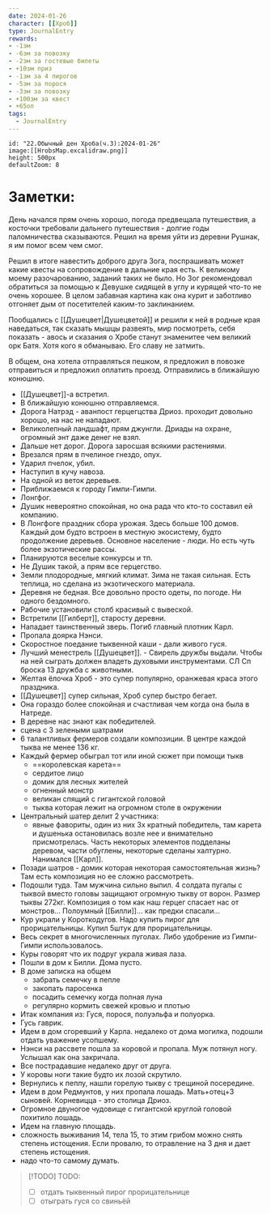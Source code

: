 ```yaml
---
date: 2024-01-26
character: [[Хроб]]
type: JournalEntry
rewards: 
- -1зм
- -6зм за повозку
- -2зм за гостевые билеты
- +10зм приз
- -1зм за 4 пирогов
- -5зм за порося
- -3зм за повозку
- +100зм за квест
- +65оп
tags:
  - JournalEntry
---
```

```leaflet
id: "22.Обычный ден Хроба(ч.3):2024-01-26"
image:[[HrobsMap.excalidraw.png]]
height: 500px
defaultZoom: 8
```
# Заметки:
День начался прям очень хорошо, погода предвещала путешествия, а косточки требовали дальнего путешествия - долгие годы паломничества сказываются. Решил на время уйти из деревни Рушнак, я им помог всем чем смог.

Решил в итоге навестить доброго друга Зога, поспрашивать может какие квесты на сопровождение в дальние края есть. К великому моему разочарованию, заданий таких не было. Но Зог рекомендовал обратиться за помощью к Девушке сидящей в углу и курящей что-то не очень хорошее. В целом забавная картина как она курит и заботливо отгоняет дым от посетителей каким-то заклинанием.

Пообщались с [[Душецвет|Душецветой]] и решили к ней в родные края наведаться, так сказать мышцы развеять, мир посмотреть, себя показать - авось и сказания о Хробе станут знаменитее чем великий орк Батя. Хотя кого я обманываю. Его славу не затмить.

В общем, она хотела отправляться пешком, я предложил в повозке отправиться и предложил оплатить проезд. Отправились в ближайшую конюшню.

- [[Душецвет]]-а встретил.
- В ближайшую конюшню отправляемся.
- Дорога Натрэд - аванпост герцегцства Дриоз. проходит довольно хорошо, на нас не нападают.
- Великолепный ландшафт, прям джунгли. Дриады на охране, огромный энт даже денег не взял.
- Дальше нет дорог. Дорога заросшая всякими растениями.
- Врезался прям в пчелиное гнездо, опух. 
- Ударил пчелок, убил.
- Наступил в кучу навоза.
- На одной из веток деревьев.
- Приближаемся к городу Гимпи-Гимпи.
- Лонгфог.
- Душик невероятно спокойная, но она рада что кто-то составил ей компанию.
- В Лонгфоге праздник сбора урожая. Здесь больше 100 домов. Каждый дом будто встроен в местную экосистему, будто продолжение деревьев. Основное население - люди. Но есть чуть более экзотические рассы.
- Планируются веселые конкурсы и тп.
- Не Душик такой, а прям все герцегство.
- Земли плодородные, мягкий климат. Зима не такая сильная. Есть теплица, но сделана из экзотического материала.
- Деревня не бедная. Все довольно просто одеты, по погоде. Ни одного бездомного.
- Рабочие установили столб красивый с вывеской.
- Встретили [[Гилберт]], старосту деревни.
- Нападает таинственный зверь. Погиб главный плотник Карл.
- Пропала доярка Нэнси.
- Скоростное поедание тыквенной каши - дали живого гуся.
- Лучший менестрель [[Душецвет]]. - Свирель дружбы выдали. Чтобы на ней сыграть должен владеть духовыми инструментами. СЛ Сп броска 13 дружба с животными.
- Желтая ёлочка Хроб - это супер популярно, оранжевая краса этого праздника.
- [[Душецвет]] супер сильная, Хроб супер быстро бегает.
- Она гораздо более спокойная и счастливая чем когда она была в Натреде.
- В деревне нас знают как победителей.
- сцена с 3 зелеными шатрами
- 6 талантливых фермеров создали композиции. В центре каждой тыква не менее 136 кг.
- Каждый фермер обыграл тот или иной сюжет при помощи тыкв
	- ==королевская карета==
	- сердитое лицо 
	- домик для лесных жителей
	- огненный монстр
	- великан спящий с гигантской головой
	- тыква которая лежит на огромном столе в окружении 
- Центральный шатер делит 2 участника:
	- явные фавориты, один из них 3х кратный победитель, там карета и душенька остановилась возле нее и внимательно присмотрелась. Часть некоторых элементов подделаны деревом, части обуглены, некоторые сделаны халтурно. Нанимался [[Карл]].
- Позади шатров - домик которая некоторая самостоятельная жизнь? Там есть композиция но ее сложно рассмотреть. 
- Подошли туда. Там мужчина сильно выпил. 4 солдата пугалы с тыквой вместо головы защищают огромную тыкву от ворон. Размер тыквы 272кг. Композиция о том как наш герцег спасает нас от монстров... Полоумный [[Билли]]... как предки спасали...
- Кур украли у Короткодугов. Надо купить пирог для прорицательницы. Купил 5штук для прорицательницы.
- Весь секрет в многочисленных пуголах. Либо удобрение из Гимпи-Гимпи использовалось.
- Куры говорят что их подруг украла живая лаза.
- Пошли в дом к Билли. Дома пусто.
- В доме записка на общем
	- забрать семечку в пепле
	- закопать паросенка
	- посадить семечку когда полная луна
	- регулярно кормить свежей кровью и плотью
- Итак компания из: Гуся, порося, полуэльфа и полуорка.
- Гусь гаврик.
- Идем в дом сгоревший у Карла. недалеко от дома могилка, подошли отдать уважение усопшему.
- Нэнси на рассвете пошла за коровой и пропала. Муж потянул ногу. Услышал как она закричала. 
- Все пострадавшие недалеко друг от друга.
- У коровы ноги такие будто их лозой скрутило.
- Вернулись к пеплу, нашли горелую тыкву с трещиной посередине.
- Идем в дом Редмунтов, у них пропала лошадь. Мать+отец+3 сыновей. Корневицца - это столица Дриоз.
- Огромное двуногое чудовище с гигантской круглой головой похитило лошадь.
- Идем на главную площадь.
- сложность выживания 14, тела 15, то этим грибом можно снять степень истощения. Если провалю, то отравление на 3 дня и дает степень истощения.
- надо что-то самому думать.
> [!TODO] TODO:
> - [ ] отдать тыквенный пирог прорицательнице
> - [ ] отыграть гуся со свиньёй